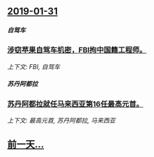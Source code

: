 ## [2019-01-31](/news/2019/01/31/index.md)

##### 自驾车
### [涉窃苹果自驾车机密，FBI拘中国籍工程师。](/news/2019/01/31/涉窃苹果自驾车机密-FBI拘中国籍工程师.md)
_上下文: FBI, 自驾车_

##### 苏丹阿都拉
### [苏丹阿都拉就任马来西亚第16任最高元首。 ](/news/2019/01/31/苏丹阿都拉就任马来西亚第16任最高元首.md)
_上下文: 最高元首, 苏丹阿都拉, 马来西亚_

## [前一天...](/news/2019/01/29/index.md)

